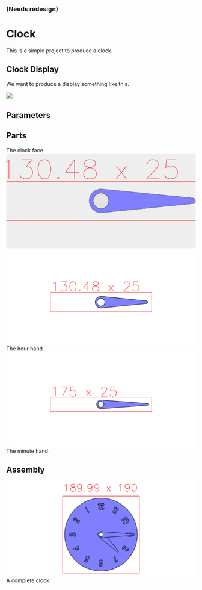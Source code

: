 ### (Needs redesign)

# Clock

This is a simple project to produce a clock.

## Clock Display

We want to produce a display something like this.

<img src="https://upload.wikimedia.org/wikipedia/commons/a/a4/Wecker_mit_Radium.jpg" width="256">

## Parameters

## Parts
The clock face
![Image](clock.md.0.png)
![Image](clock.md.1.png)
The hour hand.
![Image](clock.md.2.png)
The minute hand.
## Assembly
![Image](clock.md.3.png)
A complete clock.